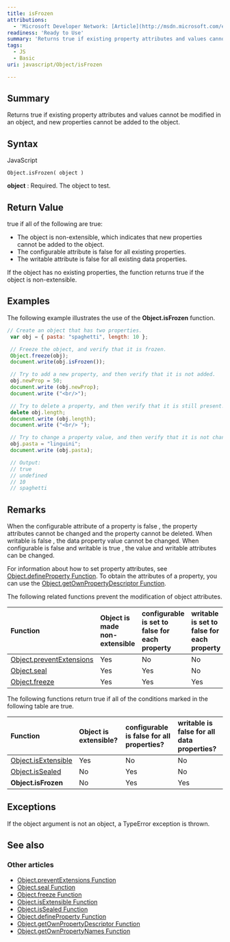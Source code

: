 ```yaml
---
title: isFrozen
attributions:
  - 'Microsoft Developer Network: [Article](http://msdn.microsoft.com/en-us/library/ie/ff806185(v=vs.94).aspx)'
readiness: 'Ready to Use'
summary: 'Returns true if existing property attributes and values cannot be modified in an object, and new properties cannot be added to the object.'
tags:
  - JS
  - Basic
uri: javascript/Object/isFrozen

---
```

## <span>Summary</span>

Returns true if existing property attributes and values cannot be modified in an object, and new properties cannot be added to the object.

## <span>Syntax</span>

<span class="language">JavaScript</span>

    Object.isFrozen( object )

**object**
:   Required. The object to test.

## <span>Return Value</span>

true if all of the following are true:

-   The object is non-extensible, which indicates that new properties cannot be added to the object.
-   The configurable attribute is false for all existing properties.
-   The writable attribute is false for all existing data properties.

If the object has no existing properties, the function returns true if the object is non-extensible.

## <span>Examples</span>

The following example illustrates the use of the **Object.isFrozen** function.

``` js
// Create an object that has two properties.
 var obj = { pasta: "spaghetti", length: 10 };

 // Freeze the object, and verify that it is frozen.
 Object.freeze(obj);
 document.write(obj.isFrozen());

 // Try to add a new property, and then verify that it is not added.
 obj.newProp = 50;
 document.write (obj.newProp);
 document.write ("<br/>");

 // Try to delete a property, and then verify that it is still present.
 delete obj.length;
 document.write (obj.length);
 document.write ("<br/> ");

 // Try to change a property value, and then verify that it is not changed.
 obj.pasta = "linguini";
 document.write (obj.pasta);

 // Output:
 // true
 // undefined
 // 10
 // spaghetti
```

## <span>Remarks</span>

When the configurable attribute of a property is false , the property attributes cannot be changed and the property cannot be deleted. When writable is false , the data property value cannot be changed. When configurable is false and writable is true , the value and writable attributes can be changed.

For information about how to set property attributes, see [Object.defineProperty Function](/javascript/Object/defineProperty). To obtain the attributes of a property, you can use the [Object.getOwnPropertyDescriptor Function](/javascript/Object/getOwnPropertyDescriptor).

The following related functions prevent the modification of object attributes.

|Function|Object is made non-extensible|configurable is set to false for each property|writable is set to false for each property|
|:-------|:----------------------------|:---------------------------------------------|:-----------------------------------------|
|[Object.preventExtensions](/javascript/Object/preventExtensions)|Yes|No|No|
|[Object.seal](/javascript/Object/seal)|Yes|Yes|No|
|[Object.freeze](/javascript/Object/freeze)|Yes|Yes|Yes|

The following functions return true if all of the conditions marked in the following table are true.

|Function|Object is extensible?|configurable is false for all properties?|writable is false for all data properties?|
|:-------|:--------------------|:----------------------------------------|:-----------------------------------------|
|[Object.isExtensible](/javascript/Object/isExtensible)|Yes|No|No|
|[Object.isSealed](/javascript/Object/isSealed)|No|Yes|No|
|**Object.isFrozen**|No|Yes|Yes|

## <span>Exceptions</span>

If the object argument is not an object, a TypeError exception is thrown.

## <span>See also</span>

### <span>Other articles</span>

-   [Object.preventExtensions Function](/javascript/Object/preventExtensions)
-   [Object.seal Function](/javascript/Object/seal)
-   [Object.freeze Function](/javascript/Object/freeze)
-   [Object.isExtensible Function](/javascript/Object/isExtensible)
-   [Object.isSealed Function](/javascript/Object/isSealed)
-   [Object.defineProperty Function](/javascript/Object/defineProperty)
-   [Object.getOwnPropertyDescriptor Function](/javascript/Object/getOwnPropertyDescriptor)
-   [Object.getOwnPropertyNames Function](/javascript/Object/getOwnPropertyNames)

